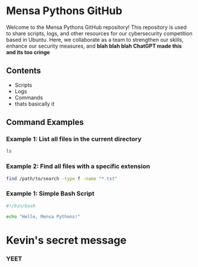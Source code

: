# Mensa Pythons GitHub

Welcome to the Mensa Pythons GitHub repository! This repository is used to share scripts, logs, and other resources for our cybersecurity competition based in Ubuntu. Here, we collaborate as a team to strengthen our skills, enhance our security measures, and **blah blah blah ChatGPT made this and its too cringe**

## Contents

- Scripts
- Logs
- Commands
- thats basically it

## Command Examples

### Example 1: List all files in the current directory

```bash
ls
```

### Example 2: Find all files with a specific extension
```bash
find /path/to/search -type f -name "*.txt"
```

### Example 1: Simple Bash Script
```bash
#!/bin/bash

echo "Hello, Mensa Pythons!"
```

# Kevin's secret message
### YEET
